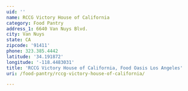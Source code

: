 ```yaml
---
uid: ''
name: RCCG Victory House of California
category: Food Pantry
address_1: 6640 Van Nuys Blvd.
city: Van Nuys
state: CA
zipcode: '91411'
phone: 323.385.4442
latitude: '34.191872'
longitude: '-118.4483031'
title: 'RCCG Victory House of California, Food Oasis Los Angeles'
uri: /food-pantry/rccg-victory-house-of-california/

---
```

